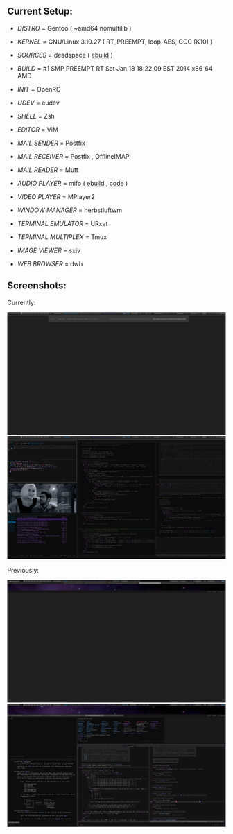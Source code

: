 Current Setup:
--------------


+ *DISTRO* = Gentoo ( ~amd64 nomultilib )

+ *KERNEL* = GNU/Linux 3.10.27 ( RT_PREEMPT, loop-AES, GCC [K10] )

+ *SOURCES* = deadspace ( [ebuild](https://github.com/milomouse/ebuilds/tree/master/sys-kernel/deadspace-sources) )

+ *BUILD* = #1 SMP PREEMPT RT Sat Jan 18 18:22:09 EST 2014 x86_64 AMD

+ *INIT* = OpenRC

+ *UDEV* = eudev

+ *SHELL* = Zsh

+ *EDITOR* = ViM

+ *MAIL SENDER* = Postfix

+ *MAIL RECEIVER* = Postfix , OfflineIMAP

+ *MAIL READER* = Mutt

+ *AUDIO PLAYER* = mifo ( [ebuild](https://github.com/milomouse/ebuilds/tree/master/media-sound/mifo) , [code](https://github.com/milomouse/mifo) )

+ *VIDEO PLAYER* = MPlayer2

+ *WINDOW MANAGER* = herbstluftwm

+ *TERMINAL EMULATOR* = URxvt

+ *TERMINAL MULTIPLEX* = Tmux

+ *IMAGE VIEWER* = sxiv

+ *WEB BROWSER* = dwb


Screenshots:
--------------

Currently:

![ScreenShot1](share/images/2014_02_09-1.png)
![ScreenShot2](share/images/2014_02_09-2.png)

Previously:

![ScreenShotPrior1](share/images/2014_01_12-1.png)
![ScreenShotPrior2](share/images/2014_01_12-2.png)
